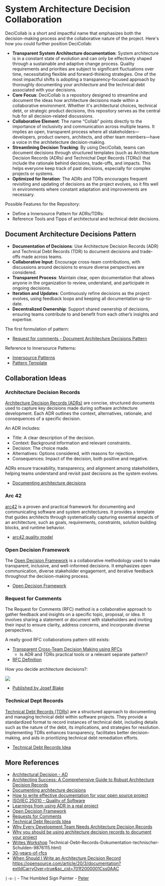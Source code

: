 # System Architecture Decision Collaboration

DeciCollab is a short and impactful name that emphasizes both the decision-making process and the collaborative nature of the project. Here's how you could further position DeciCollab:

* __Transparent System Architecture documentation__: System architecture is in a constant state of evolution and can only be effectively shaped through a sustainable and adaptive change process. Quality requirements and priorities are subject to significant fluctuations over time, necessitating flexible and forward-thinking strategies. One of the most impactful shifts is adopting a transparency-focused approach by thoroughly documenting your architecture and the technical debt associated with your decisions.
* __Core Focus__: DeciCollab is a repository designed to streamline and document the ideas how architecture decisions made within a collaborative environment. Whether it's architectural choices, technical debt, or strategic product decisions, this repository serves as the central hub for all decision-related discussions.
* __Collaborative Element__: The name “Collab” points directly to the importance of inclusivity and communication across multiple teams. It implies an open, transparent process where all stakeholders—developers, product owners, architects, and other team members—have a voice in the architetecture decision-making.
* __Streamlining Decision Tracking__: By using DeciCollab, teams can document decisions through structured templates (such as Architecture Decision Records (ADRs) and Technichal Dept Records (TDRs)) that include the rationale behind decisions, trade-offs, and impacts. This helps everyone keep track of past decisions, especially for complex projects or systems.
* __Optimized for Iteration__: The ADRs and TDRs encourages frequent revisiting and updating of decisions as the project evolves, so it fits well in environments where constant adaptation and improvements are necessary.

Possible Features for the Repository:

* Define a Innersource Pattern for ADRs/TDRs:
* Reference Tools and Tipps of architectural and technical debt decisions.

## Document Architecture Decisions Pattern

* __Documentation of Decisions__: Use Architecture Decision Records (ADR) and Technical Debt Records (TDR) to document decisions and trade-offs made across teams.
* __Collaborative Input__: Encourage cross-team contributions, with discussions around decisions to ensure diverse perspectives are considered.
* __Transparent Process__: Maintain clear, open documentation that allows anyone in the organization to review, understand, and participate in ongoing decisions.
* __Iteration and Updates__: Continuously refine decisions as the project evolves, using feedback loops and keeping all documentation up-to-date.
* __Decentralized Ownership__: Support shared ownership of decisions, ensuring teams contribute to and benefit from each other’s insights and expertise.

The first formulation of pattern:

* [Request for comments - Document Architecture Decisions Pattern](./Document-Architecture-Decisions-Pattern.md)

Reference to Innersource Patterns:

* [Innersource Patterns](https://patterns.innersourcecommons.org)
* [Pattern Template](https://patterns.innersourcecommons.org/appendix/pattern-template)

## Collaboration Ideas

### Architecture Decision Records

[Architecture Decision Records (ADRs)](https://adr.github.io) are concise, structured documents used to capture key decisions made during software architecture development. Each ADR outlines the context, alternatives, rationale, and consequences of a specific decision.

An ADR includes:

* Title: A clear description of the decision.
* Context: Background information and relevant constraints.
* Decision: The choice made.
* Alternatives: Options considered, with reasons for rejection.
* Consequences: Impact of the decision, both positive and negative.

ADRs ensure traceability, transparency, and alignment among stakeholders, helping teams understand and revisit past decisions as the system evolves.

* [Documenting architecture decisions](https://cognitect.com/blog/2011/11/15/documenting-architecture-decisions)

### Arc 42

[arc42](https://arc42.org) is a proven and practical framework for documenting and communicating software and system architectures. It provides a template that guides architects through systematically capturing essential aspects of an architecture, such as goals, requirements, constraints, solution building blocks, and runtime behavior.

* [arc42 quality model](https://quality.arc42.org/articles/arc42-quality-model)

### Open Decision Framework

The [Open Decision Framework](https://github.com/open-organization/open-decision-framework) is a collaborative methodology used to make transparent, inclusive, and well-informed decisions. It emphasizes open communication, diverse stakeholder engagement, and iterative feedback throughout the decision-making process.

* [Open Decision Framework](https://opensource.com/open-organization/resources/open-decision-framework)

### Request for Comments

The Request for Comments (RFC) method is a collaborative approach to gather feedback and insights on a specific topic, proposal, or idea. It involves sharing a statement or document with stakeholders and inviting their input to ensure clarity, address concerns, and incorporate diverse perspectives.

A really good RFC collaborations pattern still exists:

* [Transparent Cross-Team Decision Making using RFCs](https://github.com/InnerSourceCommons/InnerSourcePatterns/blob/main/patterns/2-structured/transparent-cross-team-decision-making-using-rfcs.md)
  * Is ADR and TDRs practical tools or a relevant separate pattern?
* [RFC Definition](https://en.wikipedia.org/wiki/Request_for_Comments)

How you decide architecture decisions?:

![](./Josef_Blake_architecture-decision-record_diagram.png)

* [Published by Josef Blake](https://engineering.atspotify.com/2020/04/when-should-i-write-an-architecture-decision-record/)

### Technical Dept Records

[Technical Debt Records (TDRs)](https://github.com/ms1963/TechnicalDebtRecords) are a structured approach to documenting and managing technical debt within software projects. They provide a standardized format to record instances of technical debt, including details such as the nature of the debt, its implications, and strategies for resolution. Implementing TDRs enhances transparency, facilitates better decision-making, and aids in prioritizing technical debt remediation efforts.

* [Technical Debt Records Idea](https://www.heise.de/blog/Technical-Debt-Records-Dokumentation-technischer-Schulden-9876115.html)


## More References

* [Architectural Decision - AD](https://en.wikipedia.org/wiki/Architectural_decision)
* [Architecting Success: A Comprehensive Guide to Robust Architecture Decision Records](https://medium.com/@patrickkoss/architecting-success-a-comprehensive-guide-to-robust-architecture-decision-records-4c18e6888ba1)
* [Documenting architecture decisions](https://cognitect.com/blog/2011/11/15/documenting-architecture-decisions)
* [How to write effective documentation for your open source project](https://opensource.com/article/20/3/documentation?extIdCarryOver=true&sc_cid=701f2000001Css0AAC)
* [ISO/IEC 25010 - Quality of Software](https://iso25000.com/index.php/en/iso-25000-standards/iso-25010)
* [Learnings from using ADR in a real project](https://blog.unexist.dev/documentation/myself/2021/08/18/learnings-from-using-adr-in-a-real-project.html)
* [Open Decision Framework](https://opensource.com/open-organization/resources/open-decision-framework?extIdCarryOver=true&sc_cid=701f2000001Css0AAC)
* [Requests for Comments](https://en.wikipedia.org/wiki/Request_for_Comments)
* [Technical Debt Records Idea](https://www.heise.de/blog/Technical-Debt-Records-Dokumentation-technischer-Schulden-9876115.html)
* [Why Every Development Team Needs Architecture Decision Records](https://medium.com/@tyschenk20/why-every-development-team-needs-architecture-decision-records-ec78cde47e8d)
* [Why you should be using architecture decision records to document your project](https://www.redhat.com/en/blog/architecture-decision-records)
* [Writes Workshop](https://hillside.net/conferences/plop/235-how-to-hold-a-writers-workshop)
Technical-Debt-Records-Dokumentation-technischer-Schulden-9876115.html)
* [30-years-of-rfcs](https://www.rfc-editor.org/rfc/rfc2555.txt)
* [When Should I Write an Architecture Decision Record](https://engineering.atspotify.com/2020/04/when-should-i-write-an-architecture-decision-record/)
https://opensource.com/article/20/3/documentation?extIdCarryOver=true&sc_cid=701f2000001Css0AAC


`|-o-|` - The Humbled Sign Painter - <a href="mailto://peter.rossbach@bee42.com">Peter</a>